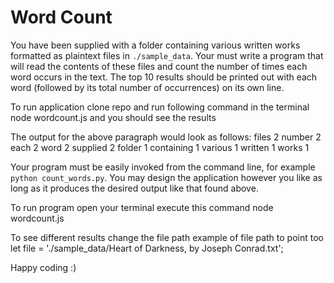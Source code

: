 # Word Count

You have been supplied with a folder containing various written works formatted as plaintext files in `./sample_data`.
Your must write a program that will read the contents of these files and count the number of times each word occurs in
the text.  The top 10 results should be printed out with each word (followed by its total number of occurrences) on its own line.

To run application clone repo and run following command in the terminal node wordcount.js and you should see the results

The output for the above paragraph would look as follows:
files		2
number  	2
each		2
word		2
supplied	2
folder	    1
containing	1
various	    1
written 	1
works		1

Your program must be easily invoked from the command line, for example `python count_words.py`.  You may design the application
however you like as long as it produces the desired output like that found above.


To run program open your terminal execute this command node wordcount.js

To see different results change the file path 
example of file path to point too
let file = './sample_data/Heart of Darkness, by Joseph Conrad.txt';

Happy coding :)
